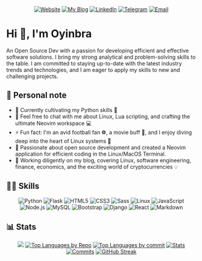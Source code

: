 <div align="center">

[![Website](https://img.shields.io/badge/Website-green.svg?style=for-the-badge&logo=Internet%20Explorer&logoColor=white)](https://oyinbra.netlify.app)
[![My Blog](https://img.shields.io/badge/My%20Blog-blue.svg?style=for-the-badge&logo=Internet%20Explorer&logoColor=white)](https://blog-oyn.netlify.app)
[![LinkedIn](https://img.shields.io/badge/LinkedIn-blue.svg?style=for-the-badge&logo=LinkedIn&logoColor=white)](https://linkedin.com/in/oyinbra)
[![Telegram](https://img.shields.io/badge/Telegram-blue.svg?style=for-the-badge&logo=Telegram&logoColor=white)](https://t.me/oyinbra)
[![Email](https://img.shields.io/badge/Email-red.svg?style=for-the-badge&logo=mail.ru&logoColor=white)](mailto:github-oyinbra@outlook.com)

</div>

# Hi 👋, I'm Oyinbra

An Open Source Dev with a passion for developing efficient and effective software solutions. I bring my strong analytical and problem-solving skills to the table. I am committed to staying up-to-date with the latest industry trends and technologies, and I am eager to apply my skills to new and challenging projects.

## 👤 Personal note

- 🌱 Currently cultivating my Python skills 🐍
- 💬 Feel free to chat with me about Linux, Lua scripting, and crafting the ultimate Neovim workspace 💻
- ⚡ Fun fact: I'm an avid football fan ⚽, a movie buff 🍿, and I enjoy diving deep into the heart of Linux systems 🐧
- 🔧 Passionate about open source development and created a Neovim application for efficient coding in the Linux/MacOS Terminal.
- 📝 Working diligently on my blog, covering Linux, software engineering, finance, economics, and the exciting world of cryptocurrencies 💡

## 🤹🏾 Skills

<div align="center">

![Python](https://img.shields.io/badge/python-3670A0?style=for-the-badge&logo=python&logoColor=ffdd54)
![Flask](https://img.shields.io/badge/Flask-%23000.svg?style=for-the-badge&logo=flask&logoColor=white)
![HTML5](https://img.shields.io/badge/html5-%23E34F26.svg?style=for-the-badge&logo=html5&logoColor=white)
![CSS3](https://img.shields.io/badge/css3-%231572B6.svg?style=for-the-badge&logo=css3&logoColor=white)
![Sass](https://img.shields.io/badge/Sass-%23CC6699.svg?style=for-the-badge&logo=sass&logoColor=white)
![Linux](https://img.shields.io/badge/Linux-%23323330.svg?style=for-the-badge&logo=linux&logoColor=%23FCC624)
![JavaScript](https://img.shields.io/badge/JavaScript-%23323330.svg?style=for-the-badge&logo=javascript&logoColor=%23F7DF1E)
![Node.js](https://img.shields.io/badge/Node.js-%23323330.svg?style=for-the-badge&logo=node.js&logoColor=%2343853D)
![MySQL](https://img.shields.io/badge/mysql-%2300f.svg?style=for-the-badge&logo=mysql&logoColor=white)
![Bootstrap](https://img.shields.io/badge/bootstrap-%23563D7C.svg?style=for-the-badge&logo=bootstrap&logoColor=white)
![Django](https://img.shields.io/badge/django-%23092E20.svg?style=for-the-badge&logo=django&logoColor=white)
![React](https://img.shields.io/badge/react-%2320232a.svg?style=for-the-badge&logo=react&logoColor=%2361DAFB)
![Markdown](https://img.shields.io/badge/markdown-%2320232a.svg?style=for-the-badge&logo=markdown&logoColor=%2361DAFB)

</div>

## 📊 Stats
<div align="center">

[![](http://github-profile-summary-cards.vercel.app/api/cards/profile-details?username=oyinbra&theme=dracula&card_width=700)](https://github.com/vn7n24fzkq/github-profile-summary-cards)
[![Top Languages by Repo](http://github-profile-summary-cards.vercel.app/api/cards/repos-per-language?username=oyinbra&theme=dracula)](https://github.com/vn7n24fzkq/github-profile-summary-cards)
[![Top Languages by commit](http://github-profile-summary-cards.vercel.app/api/cards/most-commit-language?username=oyinbra&theme=dracula)](https://github.com/vn7n24fzkq/github-profile-summary-cards)
[![Stats](http://github-profile-summary-cards.vercel.app/api/cards/stats?username=oyinbra&theme=dracula)](https://github.com/vn7n24fzkq/github-profile-summary-cards)
[![Commits](http://github-profile-summary-cards.vercel.app/api/cards/productive-time?username=oyinbra&theme=dracula)](https://github.com/vn7n24fzkq/github-profile-summary-cards)
[![GitHub Streak](https://github-readme-streak-stats.herokuapp.com/?user=oyinbra&theme=dracula&hide_border=true&card_width=700)](https://git.io/streak-stats)


</div>
